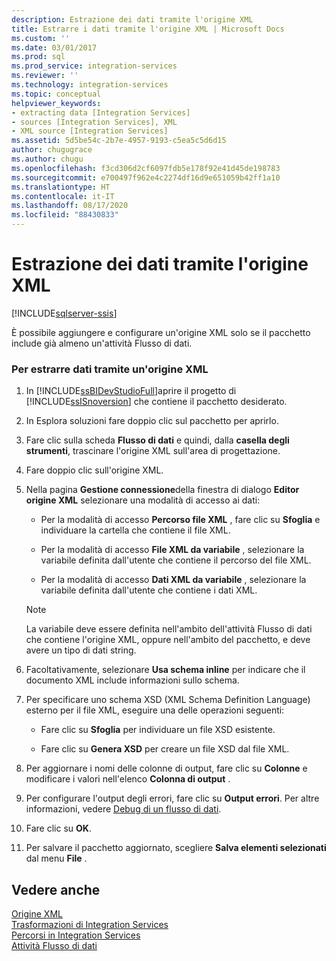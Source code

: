 ```yaml
---
description: Estrazione dei dati tramite l'origine XML
title: Estrarre i dati tramite l'origine XML | Microsoft Docs
ms.custom: ''
ms.date: 03/01/2017
ms.prod: sql
ms.prod_service: integration-services
ms.reviewer: ''
ms.technology: integration-services
ms.topic: conceptual
helpviewer_keywords:
- extracting data [Integration Services]
- sources [Integration Services], XML
- XML source [Integration Services]
ms.assetid: 5d5be54c-2b7e-4957-9193-c5ea5c5d6d15
author: chugugrace
ms.author: chugu
ms.openlocfilehash: f3cd306d2cf6097fdb5e178f92e41d45de198783
ms.sourcegitcommit: e700497f962e4c2274df16d9e651059b42ff1a10
ms.translationtype: HT
ms.contentlocale: it-IT
ms.lasthandoff: 08/17/2020
ms.locfileid: "88430833"
---
```

# <a name="extract-data-by-using-the-xml-source"></a>Estrazione dei dati tramite l'origine XML

[!INCLUDE[sqlserver-ssis](../../includes/applies-to-version/sqlserver-ssis.md)]


  È possibile aggiungere e configurare un'origine XML solo se il pacchetto include già almeno un'attività Flusso di dati.  
  
### <a name="to-extract-data-using-an-xml-source"></a>Per estrarre dati tramite un'origine XML  
  
1.  In [!INCLUDE[ssBIDevStudioFull](../../includes/ssbidevstudiofull-md.md)]aprire il progetto di [!INCLUDE[ssISnoversion](../../includes/ssisnoversion-md.md)] che contiene il pacchetto desiderato.  
  
2.  In Esplora soluzioni fare doppio clic sul pacchetto per aprirlo.  
  
3.  Fare clic sulla scheda **Flusso di dati** e quindi, dalla **casella degli strumenti**, trascinare l'origine XML sull'area di progettazione.  
  
4.  Fare doppio clic sull'origine XML.  
  
5.  Nella pagina **Gestione connessione**della finestra di dialogo **Editor origine XML** selezionare una modalità di accesso ai dati:  
  
    -   Per la modalità di accesso **Percorso file XML** , fare clic su **Sfoglia** e individuare la cartella che contiene il file XML.  
  
    -   Per la modalità di accesso **File XML da variabile** , selezionare la variabile definita dall'utente che contiene il percorso del file XML.  
  
    -   Per la modalità di accesso **Dati XML da variabile** , selezionare la variabile definita dall'utente che contiene i dati XML.  
  
    > [!NOTE]  
    >  La variabile deve essere definita nell'ambito dell'attività Flusso di dati che contiene l'origine XML, oppure nell'ambito del pacchetto, e deve avere un tipo di dati string.  
  
6.  Facoltativamente, selezionare **Usa schema inline** per indicare che il documento XML include informazioni sullo schema.  
  
7.  Per specificare uno schema XSD (XML Schema Definition Language) esterno per il file XML, eseguire una delle operazioni seguenti:  
  
    -   Fare clic su **Sfoglia** per individuare un file XSD esistente.  
  
    -   Fare clic su **Genera XSD** per creare un file XSD dal file XML.  
  
8.  Per aggiornare i nomi delle colonne di output, fare clic su **Colonne** e modificare i valori nell'elenco **Colonna di output** .  
  
9. Per configurare l'output degli errori, fare clic su **Output errori**. Per altre informazioni, vedere [Debug di un flusso di dati](../../integration-services/troubleshooting/debugging-data-flow.md).  
  
10. Fare clic su **OK**.  
  
11. Per salvare il pacchetto aggiornato, scegliere **Salva elementi selezionati** dal menu **File** .  
  
## <a name="see-also"></a>Vedere anche  
 [Origine XML](../../integration-services/data-flow/xml-source.md)   
 [Trasformazioni di Integration Services](../../integration-services/data-flow/transformations/integration-services-transformations.md)   
 [Percorsi in Integration Services](../../integration-services/data-flow/integration-services-paths.md)   
 [Attività Flusso di dati](../../integration-services/control-flow/data-flow-task.md)  
  
  
